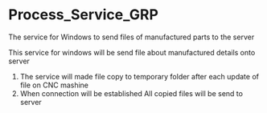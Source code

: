 # Process_Service_GRP
The service for Windows to send files of manufactured parts to the server

This service for windows will be send file about manufactured details onto server
1. The service will made file copy to temporary folder after each update of file on CNC mashine
2. When connection will be established All copied files will be send to server
